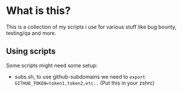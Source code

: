 # What is this?

This is a collection of my scripts i use for various stuff like bug bounty, testing/qa and more.


## Using scripts

Some scripts might need some setup:
+ subs.sh, to use github-subdomains we need to `export GITHUB_TOKEN=token1,token2,etc..` (Put this in your zshrc)
